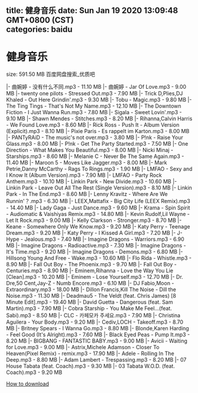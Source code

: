 
title: 健身音乐
date: Sun Jan 19 2020 13:09:48 GMT+0800 (CST)    
categories: baidu
---

# 健身音乐
size: 591.50 MB
 百度网盘搜索_优质吧
 
|- 曲婉婷 - 没有什么不同.mp3 - 11.10 MB
|- 曲婉婷 - Jar Of Love.mp3 - 9.00 MB
|- twenty one pilots - Stressed Out.mp3 - 7.90 MB
|- Trick D,Plies,DJ Khaled - Out Here Grindin'.mp3 - 9.30 MB
|- Tobu - Magic.mp3 - 9.80 MB
|- The Ting Tings - That's Not My Name.mp3 - 12.10 MB
|- The Downtown Fiction - I Just Wanna Run.mp3 - 7.80 MB
|- Sigala - Sweet Lovin'.mp3 - 9.10 MB
|- Shawn Mendes - Stitches.mp3 - 8.20 MB
|- Rihanna,Calvin Harris - We Found Love.mp3 - 8.60 MB
|- Rick Ross - Push It - Album Version (Explicit).mp3 - 8.10 MB
|- Pixie Paris - Es rappelt im Karton.mp3 - 8.00 MB
|- PANTyRAiD - The music's not over.mp3 - 3.80 MB
|- P!nk - Raise Your Glass.mp3 - 8.00 MB
|- P!nk - Get The Party Started.mp3 - 7.50 MB
|- One Direction - What Makes You Beautiful.mp3 - 8.00 MB
|- Nicki Minaj - Starships.mp3 - 8.60 MB
|- Melanie C - Never Be The Same Again.mp3 - 11.40 MB
|- Maroon 5 - Moves Like Jagger.mp3 - 8.00 MB
|- Mark Petrie,Danny McCarthy - Rags To Rings.mp3 - 1.90 MB
|- LMFAO - Sexy and I Know It (Album Version).mp3 - 7.90 MB
|- LMFAO - Party Rock Anthem.mp3 - 10.10 MB
|- Linkin Park - New Divide.mp3 - 10.60 MB
|- Linkin Park - Leave Out All The Rest (Single Version).mp3 - 8.10 MB
|- Linkin Park - In The End.mp3 - 8.60 MB
|- Lenny Kravitz - Where Are We Runnin'？.mp3 - 6.30 MB
|- LEEX,Mattafix - Big City Life (LEEX Remix).mp3 - 14.40 MB
|- Lady Gaga - Just Dance.mp3 - 9.60 MB
|- Krama - Spin Spirit - Audiomatic & Vaishiyas Remix.mp3 - 14.80 MB
|- Kevin Rudolf,Lil Wayne - Let It Rock.mp3 - 9.00 MB
|- Kelly Clarkson - Stronger.mp3 - 8.70 MB
|- Keane - Somewhere Only We Know.mp3 - 9.20 MB
|- Katy Perry - Teenage Dream.mp3 - 9.20 MB
|- Katy Perry - I Kissed A Girl.mp3 - 7.20 MB
|- J-Hype - Jealous.mp3 - 7.40 MB
|- Imagine Dragons - Warriors.mp3 - 6.90 MB
|- Imagine Dragons - Radioactive.mp3 - 7.30 MB
|- Imagine Dragons - It's Time.mp3 - 9.20 MB
|- Imagine Dragons - Demons.mp3 - 6.80 MB
|- Hillsong Young And Free - Wake.mp3 - 10.60 MB
|- Flo Rida - Whistle.mp3 - 8.90 MB
|- Fall Out Boy - The Phoenix.mp3 - 9.70 MB
|- Fall Out Boy - Centuries.mp3 - 8.90 MB
|- Eminem,Rihanna - Love the Way You Lie [Clean].mp3 - 10.20 MB
|- Eminem - Lose Yourself.mp3 - 12.70 MB
|- Dr. Dre,50 Cent,Jay-Z - Numb Encore.mp3 - 6.10 MB
|- DJ Fabio,Moon - Extraordinary.mp3 - 18.00 MB
|- Dillon Francis,Kill The Noise - Dill the Noise.mp3 - 11.30 MB
|- Deadmau5 - The Veldt (feat. Chris James) [8 Minute Edit].mp3 - 19.40 MB
|- David Guetta - Dangerous (feat. Sam Martin).mp3 - 7.90 MB
|- Cobra Starship - You Make Me Feel...(feat. Sabi).mp3 - 8.50 MB
|- CLC - 카페모카 주세요.mp3 - 7.90 MB
|- Christina Aguilera - Your Body.mp3 - 9.20 MB
|- Cediv,LOCH - Takeoff.mp3 - 8.70 MB
|- Britney Spears - I Wanna Go.mp3 - 8.80 MB
|- Blonde,Karen Harding - Feel Good (It's Alright).mp3 - 7.60 MB
|- Black Eyed Peas - Pump It.mp3 - 8.20 MB
|- BIGBANG - FANTASTIC BABY.mp3 - 9.00 MB
|- Avicii - Waiting for Love.mp3 - 9.00 MB
|- Astrix,Michele Adamson - Closer To Heaven(Pixel Remix) - remix.mp3 - 17.90 MB
|- Adele - Rolling In The Deep.mp3 - 8.80 MB
|- Adam Lambert - Trespassing.mp3 - 8.20 MB
|- 07 House Tabata (feat. Coach).mp3 - 9.30 MB
|- 03 Tabata W.O.D. (feat. Coach).mp3 - 9.20 MB

[How to download](https://bpcam.bemobtrk.com/go/2ceec3aa-1ca2-46d6-b9ff-aaa5c184517c?jno=124)